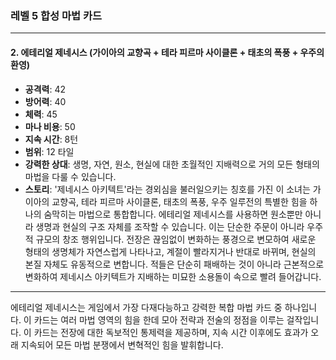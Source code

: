 ### 레벨 5 합성 마법 카드

---

#### 2. 에테리얼 제네시스 (가이아의 교향곡 + 테라 피르마 사이클론 + 태초의 폭풍 + 우주의 환영)

- **공격력**: 42
- **방어력**: 40
- **체력**: 45
- **마나 비용**: 50
- **지속 시간**: 8턴
- **범위**: 12 타일
- **강력한 상대**: 생명, 자연, 원소, 현실에 대한 초월적인 지배력으로 거의 모든 형태의 마법을 다룰 수 있습니다.
- **스토리**: '제네시스 아키텍트'라는 경외심을 불러일으키는 칭호를 가진 이 소녀는 가이아의 교향곡, 테라 피르마 사이클론, 태초의 폭풍, 우주 일루전의 특별한 힘을 하나의 숨막히는 마법으로 통합합니다. 에테리얼 제네시스를 사용하면 원소뿐만 아니라 생명과 현실의 구조 자체를 조작할 수 있습니다. 이는 단순한 주문이 아니라 우주적 규모의 창조 행위입니다. 전장은 끊임없이 변화하는 풍경으로 변모하여 새로운 형태의 생명체가 자연스럽게 나타나고, 계절이 빨라지거나 반대로 바뀌며, 현실의 본질 자체도 유동적으로 변합니다. 적들은 단순히 패배하는 것이 아니라 근본적으로 변화하여 제네시스 아키텍트가 지배하는 미묘한 소용돌이 속으로 빨려 들어갑니다. 

---

에테리얼 제네시스는 게임에서 가장 다재다능하고 강력한 복합 마법 카드 중 하나입니다. 이 카드는 여러 마법 영역의 힘을 한데 모아 전략과 전술의 정점을 이루는 걸작입니다. 이 카드는 전장에 대한 독보적인 통제력을 제공하며, 지속 시간 이후에도 효과가 오래 지속되어 모든 마법 분쟁에서 변혁적인 힘을 발휘합니다.